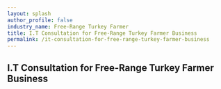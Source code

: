 ```yaml
---
layout: splash 
author_profile: false 
industry_name: Free-Range Turkey Farmer
title: I.T Consultation for Free-Range Turkey Farmer Business
permalink: /it-consultation-for-free-range-turkey-farmer-business
---
```


## I.T Consultation for Free-Range Turkey Farmer Business